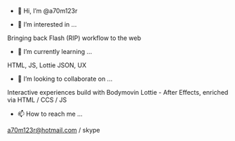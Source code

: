 - 👋 Hi, I’m @a70m123r

- 👀 I’m interested in ...
 
Bringing back Flash (RIP) workflow to the web 

- 🌱 I’m currently learning ...
 
HTML, JS, Lottie JSON, UX 

- 💞️ I’m looking to collaborate on ...

Interactive experiences build with Bodymovin Lottie -  After Effects, enriched via HTML / CCS / JS

- 📫 How to reach me ...

a70m123r@hotmail.com  / skype
